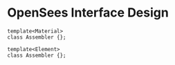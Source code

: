 # OpenSees Interface Design

```{.cpp}
template<Material>
class Assembler {};

template<Element>
class Assembler {};
```



